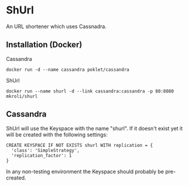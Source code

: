 ShUrl
=====
An URL shortener which uses Cassnadra.

Installation (Docker)
---------------------

Cassandra
```
docker run -d --name cassandra poklet/cassandra
```

ShUrl
```
docker run --name shurl -d --link cassandra:cassandra -p 80:8080 mkroli/shurl
```

Cassandra
---------
ShUrl will use the Keyspace with the name "shurl".
If it doesn't exist yet it will be created with the following settings:
```
CREATE KEYSPACE IF NOT EXISTS shurl WITH replication = {
  'class': 'SimpleStrategy',
  'replication_factor': 1
}
```
In any non-testing environment the Keyspace should probably be pre-created.
